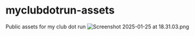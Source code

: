 # myclubdotrun-assets
Public assets for my club dot run
![Screenshot 2025-01-25 at 18.31.03.png](..%2FDesktop%2FScreenshot%202025-01-25%20at%2018.31.03.png)